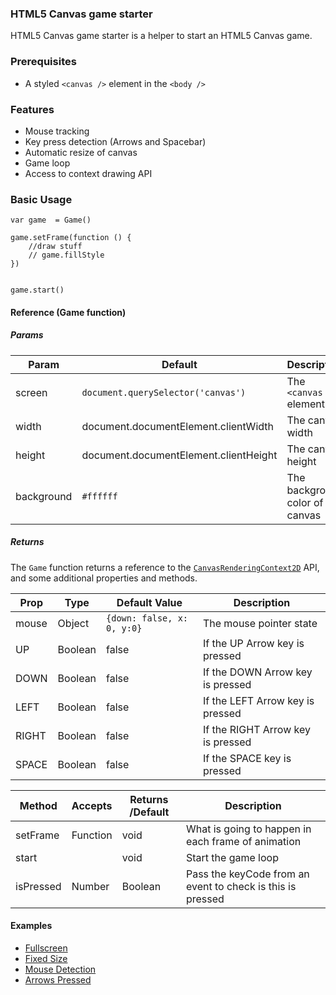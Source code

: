 ### HTML5 Canvas game starter

HTML5 Canvas game starter is a helper to start an HTML5 Canvas game.

### Prerequisites

-   A styled `<canvas />` element in the `<body />`

### Features

-   Mouse tracking
-   Key press detection (Arrows and Spacebar)
-   Automatic resize of canvas
-   Game loop
-   Access to context drawing API

### Basic Usage

```
var game  = Game()

game.setFrame(function () {
    //draw stuff
    // game.fillStyle
})


game.start()
```

#### Reference (Game function)

##### Params

| Param      | Default                               | Description                        |
| ---------- | ------------------------------------- | ---------------------------------- |
| screen     | `document.querySelector('canvas')`    | The `<canvas />` element           |
| width      | document.documentElement.clientWidth  | The canvas width                   |
| height     | document.documentElement.clientHeight | The canvas height                  |
| background | `#ffffff`                             | The background color of the canvas |

##### Returns

The `Game` function returns a reference to the [`CanvasRenderingContext2D`](https://developer.mozilla.org/en-US/docs/Web/API/CanvasRenderingContext2D) API, and some additional properties and methods.

| Prop  | Type    | Default Value              | Description                       |
| ----- | ------- | -------------------------- | --------------------------------- |
| mouse | Object  | `{down: false, x: 0, y:0}` | The mouse pointer state           |
| UP    | Boolean | false                      | If the UP Arrow key is pressed    |
| DOWN  | Boolean | false                      | If the DOWN Arrow key is pressed  |
| LEFT  | Boolean | false                      | If the LEFT Arrow key is pressed  |
| RIGHT | Boolean | false                      | If the RIGHT Arrow key is pressed |
| SPACE | Boolean | false                      | If the SPACE key is pressed       |

| Method    | Accepts  | Returns /Default | Description                                                |
| --------- | -------- | ---------------- | ---------------------------------------------------------- |
| setFrame  | Function | void             | What is going to happen in each frame of animation         |
| start     |          | void             | Start the game loop                                        |
| isPressed | Number   | Boolean          | Pass the keyCode from an event to check is this is pressed |

#### Examples

-   [Fullscreen](https://github.com/aiosifelis/game-starter/blob/master/examples/fullscreen.html)
-   [Fixed Size](https://github.com/aiosifelis/game-starter/blob/master/examples/fixed-size.html)
-   [Mouse Detection](https://github.com/aiosifelis/game-starter/blob/master/examples/mouse-detection.html)
-   [Arrows Pressed](https://github.com/aiosifelis/game-starter/blob/master/examples/arrows-pressed.html)
